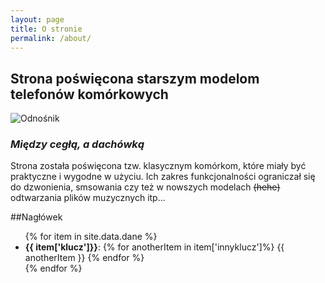```yaml
---
layout: page
title: O stronie
permalink: /about/
---
```


## Strona poświęcona starszym modelom telefonów komórkowych

![Odnośnik](http://tse1.mm.bing.net/th?id=OIP.M1d3270d058398fd62d9c75cf4557d22cH0)


### ***Między cegłą, a dachówką***


Strona została poświęcona tzw. klasycznym komórkom, które miały być praktyczne i wygodne w użyciu. Ich zakres funkcjonalności ograniczał się do dzwonienia, smsowania czy też w nowszych modelach ~~(hehe)~~ odtwarzania plików muzycznych itp...

##Nagłówek

<ul>
{% for item in site.data.dane %}
  <li><strong>{{ item['klucz']}}</strong>:
  {% for anotherItem in item['innyklucz']%}
  {{ anotherItem }}
  {% endfor %}
  </li>
{% endfor %}
</ul>
